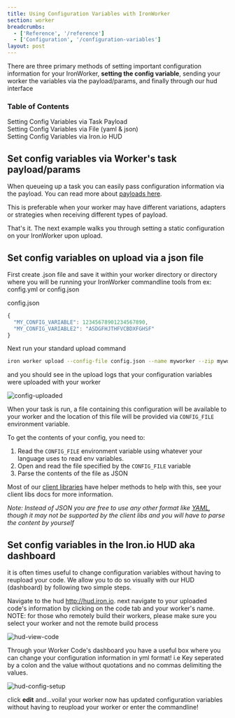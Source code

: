 ```yaml
---
title: Using Configuration Variables with IronWorker
section: worker
breadcrumbs:
  - ['Reference', '/reference']
  - ['Configuration', '/configuration-variables']
layout: post
---
```


<p></p>

<p>There are three primary methods of setting important configuration information for your IronWorker, <strong>setting the config variable</strong>, sending your worker the variables via the payload/params, and finally through our hud interface</p>

<section id="toc">
  <h3>Table of Contents</h3>
  <ul>
    <li><a href="#via_task_payload">Setting Config Variables via Task Payload</a></li>
    <li><a href="#config-via-file">Setting Config Variables via File (yaml & json)</a></li>
    <li><a href="#config-via-hud">Setting Config Variables via Iron.io HUD</a></li>
  </ul>
</section>

<h2 id="via_task_payload">Set config variables via Worker's task payload/params</h2>

<p>When queueing up a task you can easily pass configuration information via the payload. You can read more about
<a href="/worker/reference/payload/">payloads here</a>.

<p>This is preferable when your worker may have different variations, adapters or strategies when receiving different types of payload. </p>

<p>That's it. The next example walks you through setting a static configuration on your IronWorker upon upload.</p>

<h2 id="#config-via-file">Set config variables on upload via a json file</h2>

<p>First create .json file and save it within your worker directory or directory where you will be running your IronWorker commandline tools from ex: config.yml or config.json</p>

<figcaption><span>config.json </span></figcaption>

``` javascript
{
  "MY_CONFIG_VARIABLE": 12345678901234567890,
  "MY_CONFIG_VARIABLE2": "ASDGFHJTHFVCBDXFGHSF"
}
```

<p>Next run your standard upload command</p>

```sh
iron worker upload --config-file config.json --name myworker --zip myworker.zip iron/images:ruby-2.1 ruby worker.rb
```

<p>and you should see in the upload logs that your configuration variables were uploaded with your worker</p>
<img src="/images/worker/reference/iron-worker-config-vars.png" alt="config-uploaded">

When your task is run, a file containing this configuration will be available to your worker and the location of this file will be provided via `CONFIG_FILE` environment variable. 

To get the contents of your config, you need to:

1. Read the `CONFIG_FILE` environment variable using whatever your language uses to read env variables. 
2. Open and read the file specified by the `CONFIG_FILE` variable
3. Parse the contents of the file as JSON

Most of our [client libraries](/worker/libraries/) have helper methods to help with this, see your client libs docs for more information.

*Note: Instead of JSON you are free to use any other format like [YAML](http://yaml.org/), 
 though it may not be supported by the client libs and you will have to parse the content by yourself*

<h2 id="#config-via-hud">Set config variables in the Iron.io HUD aka dashboard</h2>
<p>it is often times useful to change configuration variables without having to reupload your code. We allow you to do so visually with our HUD (dashboard) by following two simple steps.</p>

<p>Navigate to the hud <a href="http://hud.iron.io">http://hud.iron.io</a>. next navigate to your uploaded code's information by clicking on the code tab and your worker's name. NOTE: for those who remotely build their workers, please make sure you select your worker and not the remote build process</p>
<img src="/images/worker/reference/hud-view-code.png" alt="hud-view-code">
<p>Through your Worker Code's dashboard you have a useful box where you can change your configuration information in yml format! i.e Key seperated by a colon and the value without quotations and no commas delimiting the values.</p>
<img src="/images/worker/reference/hud-config-setup.png" alt="hud-config-setup">
<p>click <strong>edit</strong> and...voila! your worker now has updated configuration variables without having to reupload your worker or enter the commandline!</p>
